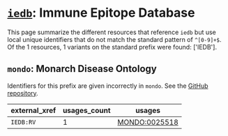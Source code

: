 # [`iedb`](https://bioregistry.io/iedb): Immune Epitope Database

This page summarize the different resources that reference `iedb`
but use local unique identifiers that do not match the standard pattern of
`^[0-9]+$`. Of the 1 resources,
1 variants on the standard prefix were found: ['IEDB'].

## `mondo`: Monarch Disease Ontology

Identifiers for this prefix are given incorrectly in `mondo`. See the [GitHub repository](https://github.com/monarch-initiative/mondo).

| external_xref   |   usages_count | usages                                                        |
|-----------------|----------------|---------------------------------------------------------------|
| `IEDB:RV`       |              1 | [MONDO:0025518](http://purl.obolibrary.org/obo/MONDO_0025518) |

